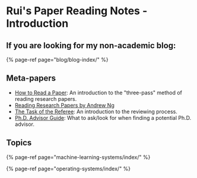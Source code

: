 # Rui's Paper Reading Notes - Introduction

## If you are looking for my non-academic blog:

{% page-ref page="blog/blog-index/" %}

## Meta-papers

* [How to Read a Paper](http://pages.cs.wisc.edu/~akella/CS740/S12/740-Papers/paper-reading-keshav.pdf): An introduction to the "three-pass" method of reading research papers.
* [Reading Research Papers by Andrew Ng](https://www.youtube.com/watch?v=733m6qBH-jI&ab_channel=stanfordonline)
* [The Task of the Referee](https://www.cs.utexas.edu/users/mckinley/notes/reviewing-smith.pdf): An introduction to the reviewing process.
* [Ph.D. Advisor Guide](https://weihao97.github.io/files/Get-Advisor.pdf): What to ask/look for when finding a potential Ph.D. advisor.

## Topics

{% page-ref page="machine-learning-systems/index/" %}

{% page-ref page="operating-systems/index/" %}





